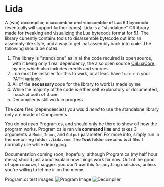 # Lida
A (wip) decompiler, disassembler and reassembler of Lua 5.1 bytecode (eventually will support further types).
Lida is a "standalone" C# library made for tweaking and visualizing the Lua bytecode format for 5.1.
The library currently contains tools to disassemble bytecode out into an assembly-like style, and a way to get that assembly back into code.
The following should be noted:

1. The library is "standalone" as in all the code required is open source, with it being only 1 real dependency, the also open source [CSLuaCore](https://github.com/Rerumu/CSLuaCore), by me, which also includes credits and sources
2. Lua must be installed for this to work, or at least have `luac.c` in your PATH variable
3. All of the **necessary** code for the library to work is made by me
4. While the majority of the code is either self explanatory or documented, I suck at both of those
5. Decompiler is still work in progress

The ***core*** files (dependencies) you would *need* to use the standalone library only are inside of Components.

You do not *need* Program.cs, and should only be there to show off how the program works. Program.cs is ran via **command line** and takes 3 arguments, a `Mode`, `Input`, and `Output` parameter. For more info, simply run in the containing folder `./Lida.exe`.
The **Test** folder contains test files I normally use while debugging.

Documentation coming soon, hopefully, although Program.cs (my half hour mess) should just about explain how things work for now.
Out of the good of open source, I suggest you don't use this for anything malicious, unless you're willing to let me in on the meme.

Program.cs test images:
![Program Image](https://image.prntscr.com/image/5Y2KpnQwR06gRN0jvYlsQw.png)
![Decompiler](https://image.prntscr.com/image/OIMfCplQTSa-dmtSWpHAKA.png)
